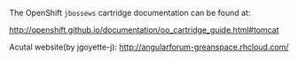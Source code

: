The OpenShift `jbossews` cartridge documentation can be found at:

http://openshift.github.io/documentation/oo_cartridge_guide.html#tomcat

Acutal website(by jgoyette-j):
http://angularforum-greanspace.rhcloud.com/
